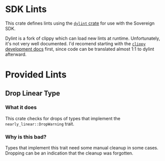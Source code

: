 # SDK Lints

This crate defines lints using the [`dylint` crate](https://github.com/trailofbits/dylint?tab=readme-ov-file) for use with the Sovereign SDK. 

Dylint is a fork of clippy which can load new lints at runtime. Unfortunately, it's not very well documented. I'd recomend starting with the [`clippy` development docs](https://doc.rust-lang.org/nightly/clippy/development/index.html) first, since code can be translated almost 1:1 to dylint afterward.

# Provided Lints

## Drop Linear Type

### What it does

This crate checks for drops of types that implement the `nearly_linear::DropWarning` trait.

### Why is this bad?

Types that implement this trait need some manual cleanup in some cases. Dropping can be an indication that the cleanup was forgotten.
